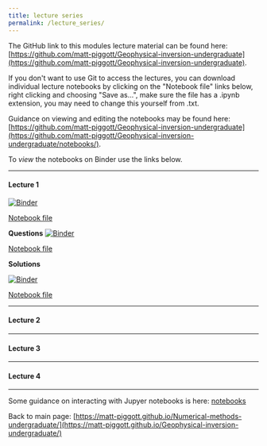 ```yaml
---
title: lecture series
permalink: /lecture_series/
---
```


The GitHub link to this modules lecture material can be found here:
[https://github.com/matt-piggott/Geophysical-inversion-undergraduate](https://github.com/matt-piggott/Geophysical-inversion-undergraduate).


If you don't want to use Git to access the lectures, you can download individual lecture notebooks by clicking on the "Notebook file" links below, right clicking and choosing "Save as...", make sure the file has a .ipynb extension, you may need to change this yourself from .txt.

Guidance on viewing and editing the notebooks may be found here:
[https://github.com/matt-piggott/Geophysical-inversion-undergraduate](https://github.com/matt-piggott/Geophysical-inversion-undergraduate/notebooks/).

To *view* the notebooks on Binder use the links below.


---

#### Lecture 1

[![Binder](https://mybinder.org/badge_logo.svg)](https://mybinder.org/v2/gh/matt-piggott/Geophysical-inversion-undergraduate/HEAD?filepath=lectures%2FL1%2FL1.ipynb)

[Notebook file](https://raw.githubusercontent.com/matt-piggott/Geophysical-inversion-undergraduate/main/lectures/L1/L1.ipynb)

**Questions**
[![Binder](https://mybinder.org/badge_logo.svg)](https://mybinder.org/v2/gh/matt-piggott/Geophysical-inversion-undergraduate/HEAD?filepath=lectures%2FL1%2FL1-homework.ipynb)

[Notebook file](https://raw.githubusercontent.com/matt-piggott/Geophysical-inversion-undergraduate/main/lectures/L1/L1-homework.ipynb)

**Solutions**

[![Binder](https://mybinder.org/badge_logo.svg)](https://mybinder.org/v2/gh/matt-piggott/Geophysical-inversion-undergraduate/HEAD?filepath=lectures%2FL1%2FL1-homework-solutions.ipynb)

[Notebook file](https://raw.githubusercontent.com/matt-piggott/Geophysical-inversion-undergraduate/main/lectures/L1/L1-homework-solutions.ipynb)

---

#### Lecture 2

---

#### Lecture 3

---

#### Lecture 4

---

Some guidance on interacting with Jupyer notebooks is here: [notebooks](https://matt-piggott.github.io/Geophysical-inversion-undergraduate/notebooks/)


Back to main page: [https://matt-piggott.github.io/Numerical-methods-undergraduate/](https://matt-piggott.github.io/Geophysical-inversion-undergraduate/)
